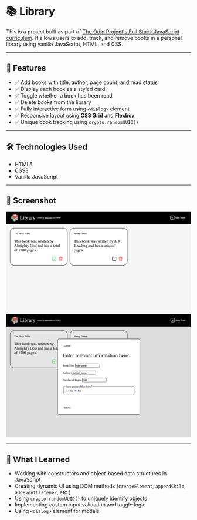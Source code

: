 # 📚 Library

This is a project built as part of [The Odin Project's Full Stack JavaScript curriculum](https://www.theodinproject.com/paths/full-stack-javascript). It allows users to add, track, and remove books in a personal library using vanilla JavaScript, HTML, and CSS.

---

## 🚀 Features

- ✅ Add books with title, author, page count, and read status
- ✅ Display each book as a styled card
- ✅ Toggle whether a book has been read
- ✅ Delete books from the library
- ✅ Fully interactive form using `<dialog>` element
- ✅ Responsive layout using **CSS Grid** and **Flexbox**
- ✅ Unique book tracking using `crypto.randomUUID()`

---

## 🛠️ Technologies Used

- HTML5
- CSS3
- Vanilla JavaScript

---

## 📸 Screenshot

![Library Screenshot](assets/image_1.png) <!-- Replace this with your own screenshot path -->
![Library Screenshot](assets/image_2.png)

---

## 🧠 What I Learned

- Working with constructors and object-based data structures in JavaScript
- Creating dynamic UI using DOM methods (`createElement`, `appendChild`, `addEventListener`, etc.)
- Using `crypto.randomUUID()` to uniquely identify objects
- Implementing custom input validation and toggle logic
- Using `<dialog>` element for modals
